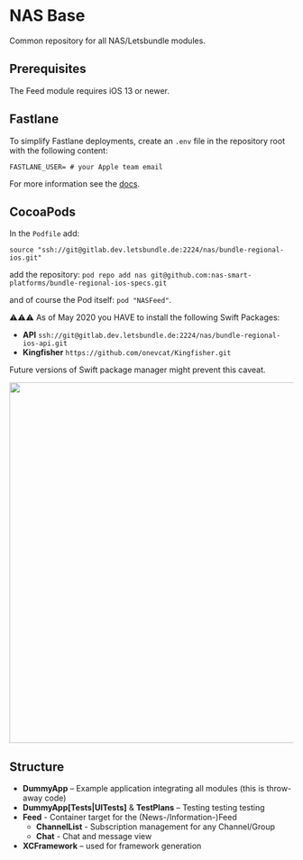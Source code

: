 # NAS Base

Common repository for all NAS/Letsbundle modules.

## Prerequisites

The Feed module requires iOS 13 or newer.

## Fastlane

To simplify Fastlane deployments, create an `.env` file in the repository root with the following content:

```
FASTLANE_USER= # your Apple team email
```

For more information see the [docs](https://docs.fastlane.tools/advanced/other/#environment-variables).

## CocoaPods

In the `Podfile` add:

`source "ssh://git@gitlab.dev.letsbundle.de:2224/nas/bundle-regional-ios.git"`

add the repository: `pod repo add nas git@github.com:nas-smart-platforms/bundle-regional-ios-specs.git`

and of course the Pod itself: `pod "NASFeed"`.

⚠️⚠️⚠️ As of May 2020 you HAVE to install the following Swift Packages:

* **API** `ssh://git@gitlab.dev.letsbundle.de:2224/nas/bundle-regional-ios-api.git`
* **Kingfisher** `https://github.com/onevcat/Kingfisher.git`

Future versions of Swift package manager might prevent this caveat.

<img src=".resources/setup.png" width=640 />

## Structure

* **DummyApp** – Example application integrating all modules (this is throw-away code)
* **DummyApp[Tests|UITests]** & **TestPlans** – Testing testing testing
* **Feed** - Container target for the (News-/Information-)Feed
  * **ChannelList** - Subscription management for any Channel/Group
  * **Chat** - Chat and message view
* **XCFramework** – used for framework generation
